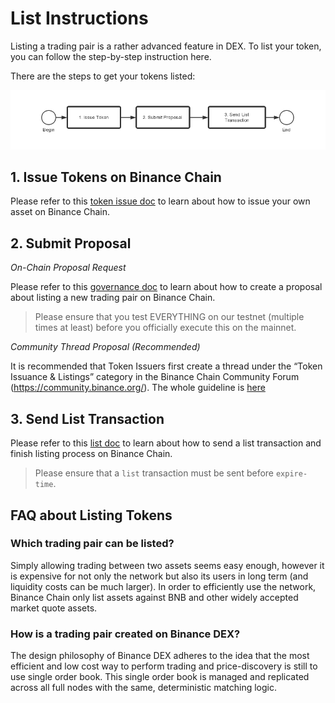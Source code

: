 # List Instructions

Listing a trading pair is a rather advanced feature in DEX. To list your token, you can follow the step-by-step instruction here.

There are the steps to get your tokens listed:

![workflow](./assets/listing-workflow.jpg)

## 1. Issue Tokens on Binance Chain
Please refer to this [token issue doc](tokens.md) to learn about how to issue your own asset on Binance Chain.

## 2. Submit Proposal

*On-Chain Proposal Request*


Please refer to this [governance doc](governance.md) to learn about how to create a proposal about listing a new trading pair on Binance Chain.

> Please ensure that you test EVERYTHING on our testnet (multiple times at least) before you officially execute this on the mainnet.

*Community Thread Proposal (Recommended)*

It is recommended that Token Issuers first create a thread under the “Token Issuance & Listings” category in the Binance Chain Community Forum (https://community.binance.org/). The whole guideline is [here](https://community.binance.org/topic/18/guidelines-on-how-to-list-your-token-on-binance-dex)

## 3. Send List Transaction

Please refer to this [list doc](list.md) to learn about how to send a list transaction and finish listing process on Binance Chain.

> Please ensure that  a `list` transaction must be sent before `expire-time`.


## FAQ about Listing  Tokens

###  Which trading pair can be listed?

Simply allowing trading between two assets seems easy enough, however it is expensive for not only the network  but also its users in long term (and liquidity costs can be much larger). In order to efficiently use the network, Binance Chain only list assets against BNB and other widely accepted market quote assets.

### How is a trading pair created on Binance DEX?

The design philosophy of Binance DEX adheres to the idea that the most efficient and low cost way to perform trading and price-discovery is still to use single order book. This single order book is managed and replicated across all full nodes with the same, deterministic matching logic.

